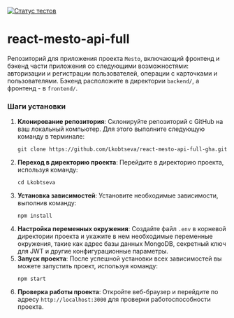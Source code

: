 [![Статус тестов](../../actions/workflows/tests.yml/badge.svg)](../../actions/workflows/tests.yml)

# react-mesto-api-full
Репозиторий для приложения проекта `Mesto`, включающий фронтенд и бэкенд части приложения со следующими возможностями: авторизации и регистрации пользователей, операции с карточками и пользователями. Бэкенд расположите в директории `backend/`, а фронтенд - в `frontend/`. 
  
### Шаги установки
1. **Клонирование репозитория**: Склонируйте репозиторий с GitHub на ваш локальный компьютер. Для этого выполните следующую команду в терминале:
    ```
    git clone https://github.com/Lkobtseva/react-mesto-api-full-gha.git
    ```
2. **Переход в директорию проекта**: Перейдите в директорию проекта, используя команду:
    ```
    cd Lkobtseva
    ```
3. **Установка зависимостей**: Установите необходимые зависимости, выполнив команду:
    ```
    npm install
    ```
4. **Настройка переменных окружения**: Создайте файл `.env` в корневой директории проекта и укажите в нем необходимые переменные окружения, такие как адрес базы данных MongoDB, секретный ключ для JWT и другие конфигурационные параметры.
5. **Запуск проекта**: После успешной установки всех зависимостей вы можете запустить проект, используя команду:
    ```
    npm start
    ```
6. **Проверка работы проекта**: Откройте веб-браузер и перейдите по адресу `http://localhost:3000` для проверки работоспособности проекта.

